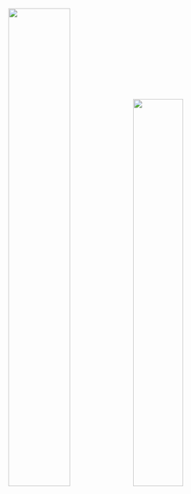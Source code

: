 ### 
<!--
![GitHub](https://github-readme-stats.vercel.app/api?username=swkang99&show_icons=true&theme=darcula)
[![GitHub Streak](https://streak-stats.demolab.com/?user=swkang99&theme=dark)](https://git.io/streak-stats)
-->
<p align="center">
  <img width="50%"  src="https://github-readme-stats.vercel.app/api?username=swkang99&count_private=true&show_icons=true&theme=darcula&hide_title=true" />
  <img width="45%"  src="https://github-readme-streak-stats.herokuapp.com/?user=swkang99&theme=dark&background=242424" />
</p>
<!--
**swkang99/swkang99** is a ✨ _special_ ✨ repository because its `README.md` (this file) appears on your GitHub profile.

Here are some ideas to get you started:

- 🔭 I’m currently working on ...
- 🌱 I’m currently learning ...
- 👯 I’m looking to collaborate on ...
- 🤔 I’m looking for help with ...
- 💬 Ask me about ...
- 📫 How to reach me: ...
- 😄 Pronouns: ...
- ⚡ Fun fact: ...
-->
